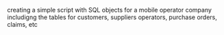 creating a simple script with SQL objects for a mobile operator company
includigng the tables for customers, suppliers operators, purchase orders, claims, etc
